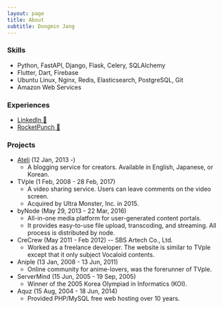 ```yaml
---
layout: page
title: About
subtitle: Dongmin Jang
---
```



### Skills

- Python, FastAPI, Django, Flask, Celery, SQLAlchemy
- Flutter, Dart, Firebase
- Ubuntu Linux, Nginx, Redis, Elasticsearch, PostgreSQL, Git
- Amazon Web Services


### Experiences

- [LinkedIn 🔗](https://www.linkedin.com/in/hest/)
- [RocketPunch 🔗](https://www.rocketpunch.com/@hest)

### Projects

- [Ateli](https://ateli.com) (12 Jan, 2013 -)
    + A blogging service for creators. Available in English, Japanese, or Korean.
- TVple (1 Feb, 2008 - 28 Feb, 2017)
    + A video sharing service. Users can leave comments on the video screen.
    + Acquired by Ultra Monster, Inc. in 2015.
- byNode (May 29, 2013 - 22 Mar, 2016)
    + All-in-one media platform for user-generated content portals.
    + It provides easy-to-use file upload, transcoding, and streaming. All process is distributed by node.
- CreCrew (May 2011 - Feb 2012) -- SBS Artech Co., Ltd.
    + Worked as a freelance developer. The website is similar to TVple except that it only subject Vocaloid contents.
- Aniple (13 Jan, 2008 - 13 Jun, 2011)
    + Online community for anime-lovers, was the forerunner of TVple.
- ServerMind (15 Jun, 2005 - 19 Sep, 2005)
    + Winner of the 2005 Korea Olympiad in Informatics (KOI).
- Aquz (15 Aug, 2004 - 18 Jun, 2014) 
    + Provided PHP/MySQL free web hosting over 10 years.
